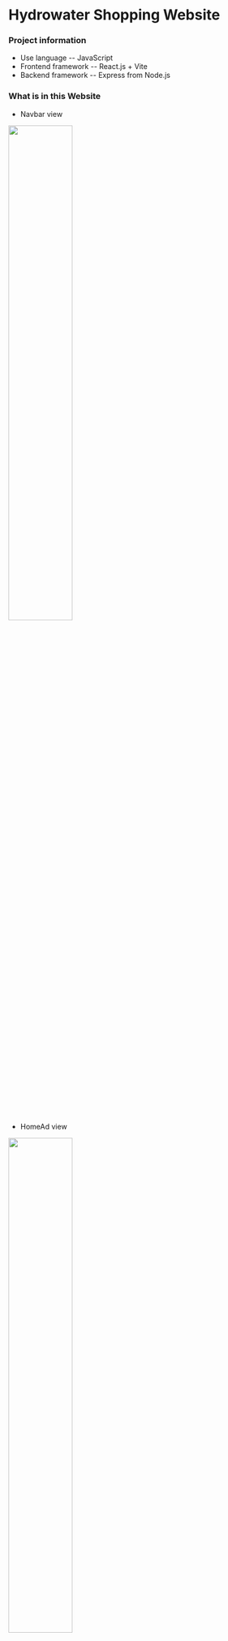 # Hydrowater Shopping Website

### Project information

* Use language -- JavaScript
* Frontend framework -- React.js + Vite
* Backend framework -- Express from Node.js

### What is in this Website

* Navbar view
<img height="50%" src="https://github.com/user-attachments/assets/f249769c-d1be-4cfd-abff-e344c02bd24e" />

* HomeAd view
<img height="50%" src="https://github.com/user-attachments/assets/1fcc30ae-5283-4b83-8a39-d80cffd8c0de" />

* HomeItems view
<img height="50%" src="https://github.com/user-attachments/assets/9007d49a-1dd1-4ce9-9eb0-e4674d9a62ba" />